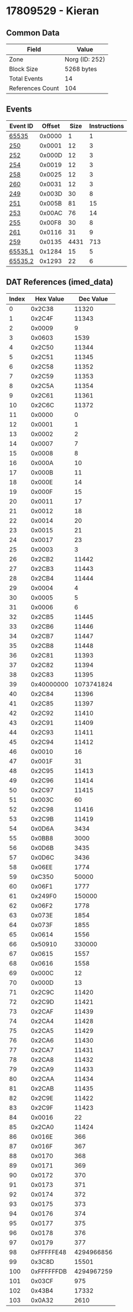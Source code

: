 # 17809529 - Kieran

## Common Data

| Field            | Value          |
|------------------|----------------|
| Zone             | Norg (ID: 252) |
| Block Size       | 5268 bytes     |
| Total Events     | 14             |
| References Count | 104            |

## Events

| Event ID                | Offset   |   Size |   Instructions |
|-------------------------|----------|--------|----------------|
| [65535](./65535.md)     | 0x0000   |      1 |              1 |
| [250](./250.md)         | 0x0001   |     12 |              3 |
| [252](./252.md)         | 0x000D   |     12 |              3 |
| [254](./254.md)         | 0x0019   |     12 |              3 |
| [258](./258.md)         | 0x0025   |     12 |              3 |
| [260](./260.md)         | 0x0031   |     12 |              3 |
| [249](./249.md)         | 0x003D   |     30 |              8 |
| [251](./251.md)         | 0x005B   |     81 |             15 |
| [253](./253.md)         | 0x00AC   |     76 |             14 |
| [255](./255.md)         | 0x00F8   |     30 |              8 |
| [261](./261.md)         | 0x0116   |     31 |              9 |
| [259](./259.md)         | 0x0135   |   4431 |            713 |
| [65535.1](./65535.1.md) | 0x1284   |     15 |              5 |
| [65535.2](./65535.2.md) | 0x1293   |     22 |              6 |

## DAT References (imed_data)

|   Index | Hex Value   |   Dec Value |
|---------|-------------|-------------|
|       0 | 0x2C38      |       11320 |
|       1 | 0x2C4F      |       11343 |
|       2 | 0x0009      |           9 |
|       3 | 0x0603      |        1539 |
|       4 | 0x2C50      |       11344 |
|       5 | 0x2C51      |       11345 |
|       6 | 0x2C58      |       11352 |
|       7 | 0x2C59      |       11353 |
|       8 | 0x2C5A      |       11354 |
|       9 | 0x2C61      |       11361 |
|      10 | 0x2C6C      |       11372 |
|      11 | 0x0000      |           0 |
|      12 | 0x0001      |           1 |
|      13 | 0x0002      |           2 |
|      14 | 0x0007      |           7 |
|      15 | 0x0008      |           8 |
|      16 | 0x000A      |          10 |
|      17 | 0x000B      |          11 |
|      18 | 0x000E      |          14 |
|      19 | 0x000F      |          15 |
|      20 | 0x0011      |          17 |
|      21 | 0x0012      |          18 |
|      22 | 0x0014      |          20 |
|      23 | 0x0015      |          21 |
|      24 | 0x0017      |          23 |
|      25 | 0x0003      |           3 |
|      26 | 0x2CB2      |       11442 |
|      27 | 0x2CB3      |       11443 |
|      28 | 0x2CB4      |       11444 |
|      29 | 0x0004      |           4 |
|      30 | 0x0005      |           5 |
|      31 | 0x0006      |           6 |
|      32 | 0x2CB5      |       11445 |
|      33 | 0x2CB6      |       11446 |
|      34 | 0x2CB7      |       11447 |
|      35 | 0x2CB8      |       11448 |
|      36 | 0x2C81      |       11393 |
|      37 | 0x2C82      |       11394 |
|      38 | 0x2C83      |       11395 |
|      39 | 0x40000000  |  1073741824 |
|      40 | 0x2C84      |       11396 |
|      41 | 0x2C85      |       11397 |
|      42 | 0x2C92      |       11410 |
|      43 | 0x2C91      |       11409 |
|      44 | 0x2C93      |       11411 |
|      45 | 0x2C94      |       11412 |
|      46 | 0x0010      |          16 |
|      47 | 0x001F      |          31 |
|      48 | 0x2C95      |       11413 |
|      49 | 0x2C96      |       11414 |
|      50 | 0x2C97      |       11415 |
|      51 | 0x003C      |          60 |
|      52 | 0x2C98      |       11416 |
|      53 | 0x2C9B      |       11419 |
|      54 | 0x0D6A      |        3434 |
|      55 | 0x0BB8      |        3000 |
|      56 | 0x0D6B      |        3435 |
|      57 | 0x0D6C      |        3436 |
|      58 | 0x06EE      |        1774 |
|      59 | 0xC350      |       50000 |
|      60 | 0x06F1      |        1777 |
|      61 | 0x249F0     |      150000 |
|      62 | 0x06F2      |        1778 |
|      63 | 0x073E      |        1854 |
|      64 | 0x073F      |        1855 |
|      65 | 0x0614      |        1556 |
|      66 | 0x50910     |      330000 |
|      67 | 0x0615      |        1557 |
|      68 | 0x0616      |        1558 |
|      69 | 0x000C      |          12 |
|      70 | 0x000D      |          13 |
|      71 | 0x2C9C      |       11420 |
|      72 | 0x2C9D      |       11421 |
|      73 | 0x2CAF      |       11439 |
|      74 | 0x2CA4      |       11428 |
|      75 | 0x2CA5      |       11429 |
|      76 | 0x2CA6      |       11430 |
|      77 | 0x2CA7      |       11431 |
|      78 | 0x2CA8      |       11432 |
|      79 | 0x2CA9      |       11433 |
|      80 | 0x2CAA      |       11434 |
|      81 | 0x2CAB      |       11435 |
|      82 | 0x2C9E      |       11422 |
|      83 | 0x2C9F      |       11423 |
|      84 | 0x0016      |          22 |
|      85 | 0x2CA0      |       11424 |
|      86 | 0x016E      |         366 |
|      87 | 0x016F      |         367 |
|      88 | 0x0170      |         368 |
|      89 | 0x0171      |         369 |
|      90 | 0x0172      |         370 |
|      91 | 0x0173      |         371 |
|      92 | 0x0174      |         372 |
|      93 | 0x0175      |         373 |
|      94 | 0x0176      |         374 |
|      95 | 0x0177      |         375 |
|      96 | 0x0178      |         376 |
|      97 | 0x0179      |         377 |
|      98 | 0xFFFFFE48  |  4294966856 |
|      99 | 0x3C8D      |       15501 |
|     100 | 0xFFFFFFDB  |  4294967259 |
|     101 | 0x03CF      |         975 |
|     102 | 0x43B4      |       17332 |
|     103 | 0x0A32      |        2610 |
